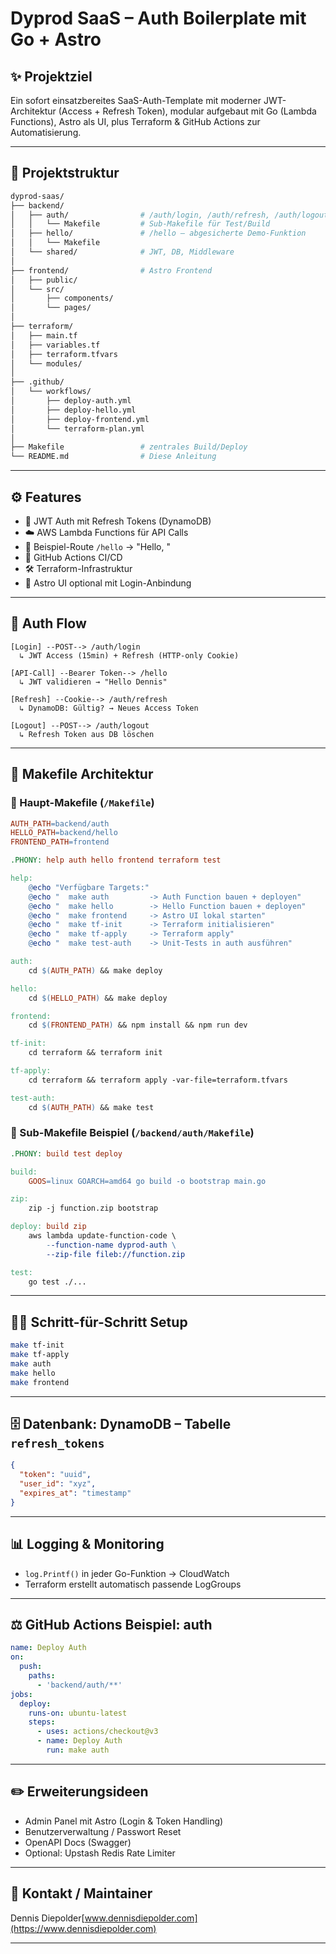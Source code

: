# Dyprod SaaS – Auth Boilerplate mit Go + Astro

## ✨ Projektziel

Ein sofort einsatzbereites SaaS-Auth-Template mit moderner JWT-Architektur (Access + Refresh Token), modular aufgebaut mit Go (Lambda Functions), Astro als UI, plus Terraform & GitHub Actions zur Automatisierung.

---

## 📂 Projektstruktur

```bash
dyprod-saas/
├── backend/
│   ├── auth/                # /auth/login, /auth/refresh, /auth/logout
│   │   └── Makefile         # Sub-Makefile für Test/Build
│   ├── hello/               # /hello – abgesicherte Demo-Funktion
│   │   └── Makefile
│   └── shared/              # JWT, DB, Middleware
│
├── frontend/                # Astro Frontend
│   ├── public/
│   └── src/
│       ├── components/
│       └── pages/
│
├── terraform/
│   ├── main.tf
│   ├── variables.tf
│   ├── terraform.tfvars
│   └── modules/
│
├── .github/
│   └── workflows/
│       ├── deploy-auth.yml
│       ├── deploy-hello.yml
│       ├── deploy-frontend.yml
│       └── terraform-plan.yml
│
├── Makefile                 # zentrales Build/Deploy
└── README.md                # Diese Anleitung
```

---

## ⚙️ Features

- 🔐 JWT Auth mit Refresh Tokens (DynamoDB)
- ☁️ AWS Lambda Functions für API Calls
- 🧪 Beispiel-Route `/hello` → "Hello, "
- 🧭 GitHub Actions CI/CD
- 🛠️ Terraform-Infrastruktur
- 🎯 Astro UI optional mit Login-Anbindung

---

## 🔐 Auth Flow

```plaintext
[Login] --POST--> /auth/login 
  ↳ JWT Access (15min) + Refresh (HTTP-only Cookie)

[API-Call] --Bearer Token--> /hello
  ↳ JWT validieren → "Hello Dennis"

[Refresh] --Cookie--> /auth/refresh
  ↳ DynamoDB: Gültig? → Neues Access Token

[Logout] --POST--> /auth/logout
  ↳ Refresh Token aus DB löschen
```

---

## 🧱 Makefile Architektur

### 📄 Haupt-Makefile (`/Makefile`)

```makefile
AUTH_PATH=backend/auth
HELLO_PATH=backend/hello
FRONTEND_PATH=frontend

.PHONY: help auth hello frontend terraform test

help:
	@echo "Verfügbare Targets:"
	@echo "  make auth         -> Auth Function bauen + deployen"
	@echo "  make hello        -> Hello Function bauen + deployen"
	@echo "  make frontend     -> Astro UI lokal starten"
	@echo "  make tf-init      -> Terraform initialisieren"
	@echo "  make tf-apply     -> Terraform apply"
	@echo "  make test-auth    -> Unit-Tests in auth ausführen"

auth:
	cd $(AUTH_PATH) && make deploy

hello:
	cd $(HELLO_PATH) && make deploy

frontend:
	cd $(FRONTEND_PATH) && npm install && npm run dev

tf-init:
	cd terraform && terraform init

tf-apply:
	cd terraform && terraform apply -var-file=terraform.tfvars

test-auth:
	cd $(AUTH_PATH) && make test
```

### 📄 Sub-Makefile Beispiel (`/backend/auth/Makefile`)

```makefile
.PHONY: build test deploy

build:
	GOOS=linux GOARCH=amd64 go build -o bootstrap main.go

zip:
	zip -j function.zip bootstrap

deploy: build zip
	aws lambda update-function-code \
		--function-name dyprod-auth \
		--zip-file fileb://function.zip

test:
	go test ./...
```

---

## 🧑‍💻 Schritt-für-Schritt Setup

```bash
make tf-init
make tf-apply
make auth
make hello
make frontend
```

---

## 🗄️ Datenbank: DynamoDB – Tabelle `refresh_tokens`

```json
{
  "token": "uuid",
  "user_id": "xyz",
  "expires_at": "timestamp"
}
```

---

## 📊 Logging & Monitoring

- `log.Printf()` in jeder Go-Funktion → CloudWatch
- Terraform erstellt automatisch passende LogGroups

---

## ⚖️ GitHub Actions Beispiel: auth

```yaml
name: Deploy Auth
on:
  push:
    paths:
      - 'backend/auth/**'
jobs:
  deploy:
    runs-on: ubuntu-latest
    steps:
      - uses: actions/checkout@v3
      - name: Deploy Auth
        run: make auth
```

---

## ✏️ Erweiterungsideen

- Admin Panel mit Astro (Login & Token Handling)
- Benutzerverwaltung / Passwort Reset
- OpenAPI Docs (Swagger)
- Optional: Upstash Redis Rate Limiter

---

## 👋 Kontakt / Maintainer

Dennis Diepolder[www.dennisdiepolder.com](https://www.dennisdiepolder.com)

---
